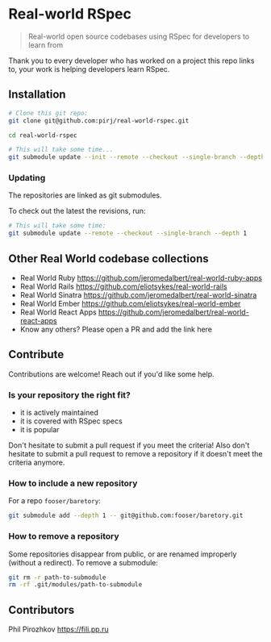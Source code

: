 # Real-world RSpec

> Real-world open source codebases using RSpec for developers to learn from

Thank you to every developer who has worked on a project this repo links to,
your work is helping developers learn RSpec.

## Installation

```bash
# Clone this git repo:
git clone git@github.com:pirj/real-world-rspec.git

cd real-world-rspec

# This will take some time...
git submodule update --init --remote --checkout --single-branch --depth 1
```

### Updating

The repositories are linked as git submodules.

To check out the latest the revisions, run:

```bash
# This will take some time:
git submodule update --remote --checkout --single-branch --depth 1
```

## Other Real World codebase collections

- Real World Ruby https://github.com/jeromedalbert/real-world-ruby-apps
- Real World Rails https://github.com/eliotsykes/real-world-rails
- Real World Sinatra https://github.com/jeromedalbert/real-world-sinatra
- Real World Ember https://github.com/eliotsykes/real-world-ember
- Real World React Apps https://github.com/jeromedalbert/real-world-react-apps
- Know any others? Please open a PR and add the link here

## Contribute

Contributions are welcome! Reach out if you'd like some help.

### Is your repository the right fit?

- it is actively maintained
- it is covered with RSpec specs
- it is popular

Don't hesitate to submit a pull request if you meet the criteria!
Also don't hesitate to submit a pull request to remove a repository if it doesn't meet the criteria anymore.

### How to include a new repository

For a repo `fooser/baretory`:

```bash
git submodule add --depth 1 -- git@github.com:fooser/baretory.git
```

### How to remove a repository

Some repositories disappear from public, or are renamed improperly (without a redirect).
To remove a submodule:

```bash
git rm -r path-to-submodule
rm -rf .git/modules/path-to-submodule
```

## Contributors

Phil Pirozhkov https://fili.pp.ru

